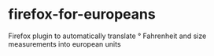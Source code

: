 # firefox-for-europeans
Firefox plugin to automatically translate ° Fahrenheit and size measurements into european units
